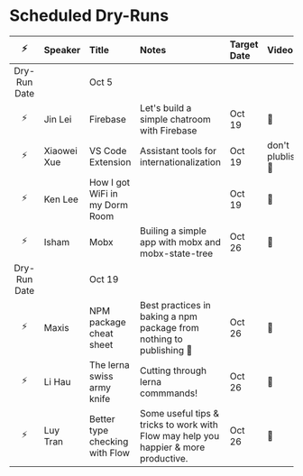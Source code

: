 # Scheduled Dry-Runs

|     ⚡️      | Speaker                     | Title                          | Notes                                                                               | Target Date | Video                        |
| :----------: | :-------------------------- | :----------------------------- | :---------------------------------------------------------------------------------- | :---------- | :--------------------------- |
| Dry-Run Date | <td colspan="5">Oct 5</td>  |
|     ⚡️      | Jin Lei                     | Firebase                       | Let's build a simple chatroom with Firebase                                         | Oct 19      | 🦍                           |
|     ⚡️      | Xiaowei Xue                 | VS Code Extension              | Assistant tools for internationalization                                            | Oct 19      | don't plublish :see_no_evil: |
|     ⚡️      | Ken Lee                     | How I got WiFi in my Dorm Room |                                                                                     | Oct 19      | 🦍                           |
|     ⚡️      | Isham                       | Mobx                           | Builing a simple app with mobx and mobx-state-tree                                  | Oct 26      | 🦍                           |
| Dry-Run Date | <td colspan="5">Oct 19</td> |
|     ⚡️      | Maxis                       | NPM package cheat sheet        | Best practices in baking a npm package from nothing to publishing 🎉                | Oct 26      | 🦍                           |
|     ⚡️      | Li Hau                      | The lerna swiss army knife     | Cutting through lerna commmands!                                                    | Oct 26      | 🦍                           |
|     ⚡️      | Luy Tran                    | Better type checking with Flow | Some useful tips & tricks to work with Flow may help you happier & more productive. | Oct 26      | 🦍                           |
